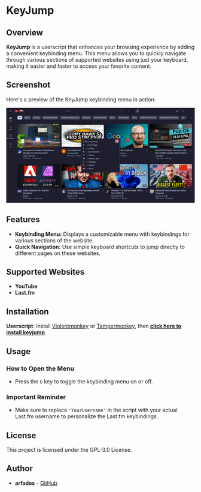 # KeyJump

## Overview

**KeyJump** is a userscript that enhances your browsing experience by adding a convenient keybinding menu. This menu allows you to quickly navigate through various sections of supported websites using just your keyboard, making it easier and faster to access your favorite content.

## Screenshot

Here's a preview of the KeyJump keybinding menu in action:

![KeyJump Menu Screenshot](screenshot.png)

## Features

- **Keybinding Menu:** Displays a customizable menu with keybindings for various sections of the website.
- **Quick Navigation:** Use simple keyboard shortcuts to jump directly to different pages on these websites.

## Supported Websites

- **YouTube**
- **Last.fm**

## Installation

**Userscript**: Install [Violentmonkey](https://violentmonkey.github.io/) or [Tampermonkey](https://tampermonkey.net/), then **[click here to install keyjump](https://update.greasyfork.org/scripts/503298/KeyJump.user.js)**.

## Usage

### How to Open the Menu

- Press the `G` key to toggle the keybinding menu on or off.

### Important Reminder

- Make sure to replace `'YourUsername'` in the script with your actual Last.fm username to personalize the Last.fm keybindings.

## License

This project is licensed under the GPL-3.0 License.

## Author

- **arfadex** - [GitHub](https://github.com/arfadex/keyjump)
